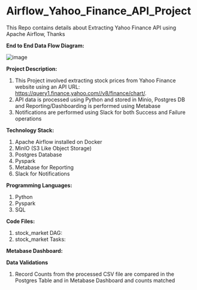 # Airflow_Yahoo_Finance_API_Project
This Repo contains details about Extracting Yahoo Finance API using Apache Airflow, Thanks

**End to End Data Flow Diagram:**

![image](https://github.com/user-attachments/assets/aae96315-e56d-4e23-bf3a-a1baf14d386b)

**Project Description:**
1. This Project involved extracting stock prices from Yahoo Finance website using an API URL: https://query1.finance.yahoo.com//v8/finance/chart/.
2. API data is processed using Python and stored in Minio, Postgres DB and Reporting/Dashboarding is performed using Metabase
3. Notifications are performed using Slack for both Success and Failure operations

**Technology Stack:**
1. Apache Airflow installed on Docker
2. MinIO (S3 Like Object Storage)
3. Postgres Database
4. Pyspark
5. Metabase for Reporting
6. Slack for Notifications

**Programming Languages:**
1. Python
2. Pyspark
3. SQL

**Code Files:**
1. stock_market DAG: 
2. stock_market Tasks: 

**Metabase Dashboard:**



**Data Validations**
1. Record Counts from the processed CSV file are compared in the Postgres Table and in Metabase Dashboard and counts matched
   

